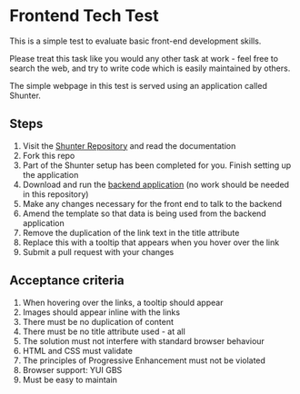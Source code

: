 # Frontend Tech Test

This is a simple test to evaluate basic front-end development skills.

Please treat this task like you would any other task at work - feel free to search the web, and try to write code which is easily maintained by others.

The simple webpage in this test is served using an application called Shunter.

Steps
-----
1. Visit the [Shunter Repository](https://github.com/springernature/shunter) and read the documentation
2. Fork this repo
3. Part of the Shunter setup has been completed for you. Finish setting up the application
4. Download and run the [backend application](https://github.com/springernature/frontend-techtest-backend) (no work should be needed in this repository)
5. Make any changes necessary for the front end to talk to the backend
6. Amend the template so that data is being used from the backend application
7. Remove the duplication of the link text in the title attribute
8. Replace this with a tooltip that appears when you hover over the link
9. Submit a pull request with your changes

Acceptance criteria
-------------------
1. When hovering over the links, a tooltip should appear
2. Images should appear inline with the links
3. There must be no duplication of content
4. There must be no title attribute used - at all
5. The solution must not interfere with standard browser behaviour
6. HTML and CSS must validate
7. The principles of Progressive Enhancement must not be violated
8. Browser support: YUI GBS
9. Must be easy to maintain

